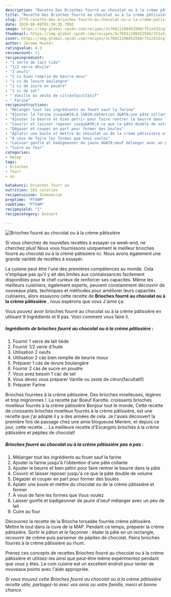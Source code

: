 ```yaml
---
description: "Recette Des Brioches fourré au chocolat ou à la crème pâtissière"
title: "Recette Des Brioches fourré au chocolat ou à la crème pâtissière"
slug: 2779-recette-des-brioches-fourre-au-chocolat-ou-a-la-creme-patissiere
date: 2020-08-09T01:39:35.789Z
image: https://img-global.cpcdn.com/recipes/3c76011198452560/751x532cq70/brioches-fourre-au-chocolat-ou-a-la-creme-patissiere-photo-principale-de-la-recette.jpg
thumbnail: https://img-global.cpcdn.com/recipes/3c76011198452560/751x532cq70/brioches-fourre-au-chocolat-ou-a-la-creme-patissiere-photo-principale-de-la-recette.jpg
cover: https://img-global.cpcdn.com/recipes/3c76011198452560/751x532cq70/brioches-fourre-au-chocolat-ou-a-la-creme-patissiere-photo-principale-de-la-recette.jpg
author: Jerome Hunter
ratingvalue: 4.3
reviewcount: 11
recipeingredient:
- "1 verre de lait tide"
- "1/2 verre dhuile"
- "2 oeufs"
- "2 cs bien remplie de beurre moux"
- "1 cs de levure boulangre"
- "2 cs de sucre en poudre"
- "1 cc de sel"
- " Vanille ou zeste de citronfacultatif"
- " Farine"
recipeinstructions:
- "Mélanger tout les ingrédients au fouet sauf la farine"
- "Ajouter la farine jusqu&#39;à l&#39;obtention d&#39;une pâte collante"
- "Ajouter le beurre et bien pétrir pour faire rentrer le beurre dans la pâte"
- "Couvrir et laisser reposer jusqu&#39;à ce que la pâte double de volume"
- "Dégazer et couper en part pour former des boules"
- "Aplatir une boule et mettre du chocolat ou de la crème pâtissière et fermer"
- "À vous de faire les formes que Vous voulez"
- "Laisser gonflé et badigeonner de jaune d&#39;oeuf mélanger avec un peu de lait"
- "Cuire au four"
categories:
- Resep
tags:
- brioches
- fourr
- au

katakunci: brioches fourr au 
nutrition: 163 calories
recipecuisine: Indonesian
preptime: "PT40M"
cooktime: "PT50M"
recipeyield: "1"
recipecategory: Dessert

---
```



![Brioches fourré au chocolat ou à la crème pâtissière](https://img-global.cpcdn.com/recipes/3c76011198452560/751x532cq70/brioches-fourre-au-chocolat-ou-a-la-creme-patissiere-photo-principale-de-la-recette.jpg)

Si vous cherchez de nouvelles recettes à essayer ce week-end, ne cherchez plus! Nous vous fournissons uniquement le meilleur brioches fourré au chocolat ou à la crème pâtissière ici. Nous avons également une grande variété de recettes à essayer.

La cuisine peut être l'une des premières compétences au monde. Cela n'implique pas qu'il y ait des limites aux connaissances facilement disponibles pour le chef curieux de renforcer ses capacités. Même les meilleurs cuisiniers, également experts, peuvent constamment découvrir de nouveaux plats, techniques et méthodes pour améliorer leurs capacités culinaires, alors essayons cette recette de <strong> Brioches fourré au chocolat ou à la crème pâtissière </strong>, nous espérons que vous J'aime ça.

<!--inarticleads1-->

Vous pouvez avoir brioches fourré au chocolat ou à la crème pâtissière en utilisant 9 Ingrédients et 9 pas. Voici comment vous faire il.

##### Ingrédients de brioches fourré au chocolat ou à la crème pâtissière :

1. Fournir 1 verre de lait tiède
1. Fournir 1/2 verre d&#39;huile
1. Utilisation 2 oeufs
1. Utilisation 2 càs bien remplie de beurre moux
1. Préparer 1 càs de levure boulangère
1. Fournir 2 càs de sucre en poudre
1. Vous avez besoin 1 càc de sel
1. Vous devez vous préparer  Vanille ou zeste de citron(facultatif)
1. Préparer  Farine


Brioches fourrées à la crème pâtissière. Des brioches moelleuses, légères et trop mignonnes !. La recette par Boeuf Karotte. croissants briochés moelleux fourrés à la crème pâtissière Bonjour tout le monde, Cette recette de croissants briochés moelleux fourrés à la crème pâtissière, est une recette que j&#39;ai adopté il y a des années de cela. Je l&#39;avais découvert la première fois de passage chez une amie blogueuse Meriem, et depuis ce jour, cette recette … La meilleure recette d&#39;Escargots briochés à la crème pâtissière et pépites de chocolat! 

<!--inarticleads2-->

##### Brioches fourré au chocolat ou à la crème pâtissière pas à pas :

1. Mélanger tout les ingrédients au fouet sauf la farine
1. Ajouter la farine jusqu&#39;à l&#39;obtention d&#39;une pâte collante
1. Ajouter le beurre et bien pétrir pour faire rentrer le beurre dans la pâte
1. Couvrir et laisser reposer jusqu&#39;à ce que la pâte double de volume
1. Dégazer et couper en part pour former des boules
1. Aplatir une boule et mettre du chocolat ou de la crème pâtissière et fermer
1. À vous de faire les formes que Vous voulez
1. Laisser gonflé et badigeonner de jaune d&#39;oeuf mélanger avec un peu de lait
1. Cuire au four


Découvrez la recette de la Brioche torsadée fourrée crème pâtissière. Mettre le tout dans la cuve de la MAP. Pendant ce temps, préparer la crème pâtissière. Sortir le pâton et le façonner : étaler la pâte en un rectangle, recouvrir de crème puis parsemer de pépites de chocolat. Pains briochés fourrés à la crème pâtissière au rhum. 

<!--inarticleads1-->

<p>
Prenez ces concepts de recettes Brioches fourré au chocolat ou à la crème pâtissière et utilisez-les ainsi que peut-être même expérimentez pendant que vous y êtes. Le coin cuisine est un excellent endroit pour tenter de nouveaux points avec l'aide appropriée.
</p>

<p>
<i>Si vous trouvez cette Brioches fourré au chocolat ou à la crème pâtissière recette utile, partagez-la avec vos amis ou votre famille, merci et bonne chance.</i>
</p>
